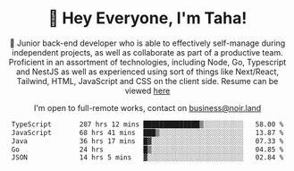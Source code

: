 <div align="center">

<h1 align="center">👋 Hey Everyone, I'm Taha! </h1>
  
<p>
  
 🎉 Junior back-end developer who is able to effectively self-manage during independent projects, as well as collaborate as part of a productive team. Proficient in an assortment of technologies, including Node, Go, Typescript and NestJS as well as experienced using sort of things like Next/React, Tailwind, HTML, JavaScript and CSS on the client side. Resume can be viewed [here](https://cdn.noir.land/resume)

</p>
   
<p align="center">

  I'm open to full-remote works, contact on [business@noir.land](mailto:business@noir.land) 
 
 </p>
   

  
<!--START_SECTION:waka-->

```txt
TypeScript       287 hrs 12 mins ██████████████▒░░░░░░░░░░   58.00 %
JavaScript       68 hrs 41 mins  ███▒░░░░░░░░░░░░░░░░░░░░░   13.87 %
Java             36 hrs 17 mins  █▓░░░░░░░░░░░░░░░░░░░░░░░   07.33 %
Go               24 hrs          █▒░░░░░░░░░░░░░░░░░░░░░░░   04.85 %
JSON             14 hrs 5 mins   ▓░░░░░░░░░░░░░░░░░░░░░░░░   02.84 %
```

<!--END_SECTION:waka-->
